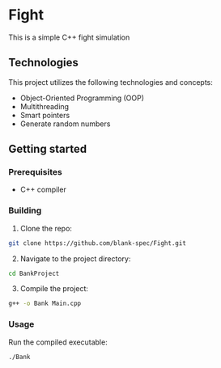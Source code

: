 # Fight

This is a simple C++ fight simulation

## Technologies
This project utilizes the following technologies and concepts:
- Object-Oriented Programming (OOP)
- Multithreading
- Smart pointers
- Generate random numbers

## Getting started

### Prerequisites
- C++ compiler 

### Building
1. Clone the repo:
```bash
git clone https://github.com/blank-spec/Fight.git
```

2. Navigate to the project directory:
```bash
cd BankProject
```

3. Compile the project:
```bash
g++ -o Bank Main.cpp
```

### Usage
Run the compiled executable:
```bash
./Bank
```

